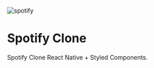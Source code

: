 ![spotify](https://user-images.githubusercontent.com/44346970/83338126-65ce4600-a297-11ea-8b2c-10bbb11b87d6.gif)

# Spotify Clone

Spotify Clone React Native + Styled Components.
